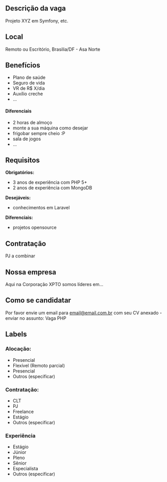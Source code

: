 <!--
==================================================
POR FAVOR, SÓ POSTE SE A VAGA FOR PARA DESENVOLVEDOR(A) PHP!

Não faça distinção de gênero no titulo da vaga.

Use: "PHP Developer" ao invés de "Desenvolvedor PHP" \o/

Exemplo: `[Brasilia/DF] PHP Developer na Nome da Empresa`

Evite fugir do padrão, isso só dá trabalho aos administradores,
pois os títulos são padronizados.
==================================================
-->

## Descrição da vaga

Projeto XYZ em Symfony, etc.

## Local

Remoto ou Escritório, Brasilia/DF - Asa Norte

## Benefícios

- Plano de saúde
- Seguro de vida
- VR de R$ X/dia
- Auxílio creche
- ...

#### Diferenciais

- 2 horas de almoço
- monte a sua máquina como desejar
- frigobar sempre cheio :P
- sala de jogos
- ...

## Requisitos

**Obrigatórios:**
- 3 anos de experiência com PHP 5+
- 2 anos de experiência com MongoDB

**Desejáveis:**
- conhecimentos em Laravel

**Diferenciais:**
- projetos opensource

## Contratação

PJ a combinar

## Nossa empresa

Aqui na Corporação XPTO somos líderes em...

## Como se candidatar

Por favor envie um email para email@email.com.br com seu CV anexado - enviar no assunto: Vaga PHP

## Labels

<!-- Escolha abaixo, apague as que não fizerem sentido: -->
### Alocação:
- Presencial
- Flexível (Remoto parcial)
- Presencial
- Outros (especificar)

### Contratação:
- CLT
- PJ
- Freelance
- Estágio
- Outros (especificar)

### Experiência
- Estágio
- Júnior
- Pleno
- Sênior
- Especialista
- Outros (especificar)
